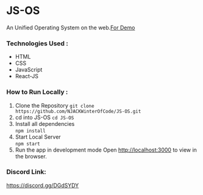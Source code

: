 # JS-OS
An Unified Operating System on the web.[For Demo](https://rajagopalan-gangadharan.github.io/JS-OS/index.html)
### Technologies Used :
  * HTML
  * CSS
  * JavaScript
  * React-JS
  
### How to Run Locally :
1. Clone the Repository
     `git clone https://github.com/NJACKWinterOfCode/JS-OS.git`
2. cd into JS-OS
      `cd JS-OS`
3. Install all dependencies      
      `npm install`     
4. Start Local Server      
      `npm start`
5. Run the app in development mode
Open [http://localhost:3000](http://localhost:3000) to view in the browser. 



### Discord Link:
https://discord.gg/DGdSYDY
